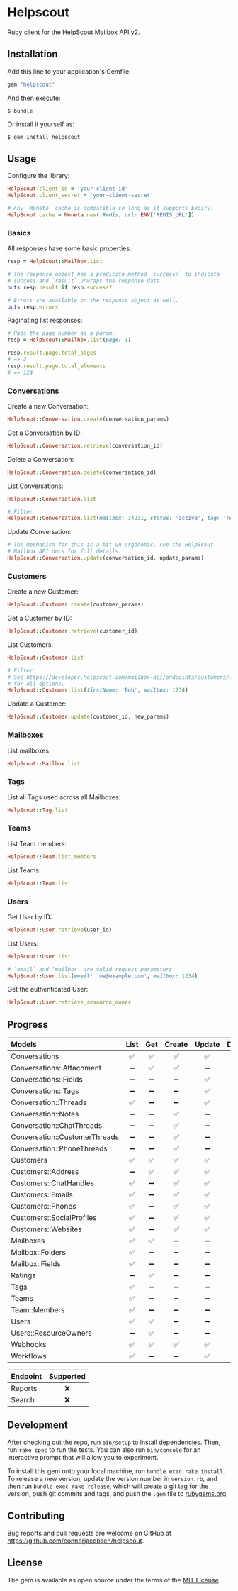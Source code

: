 # Helpscout

Ruby client for the HelpScout Mailbox API v2.

## Installation

Add this line to your application's Gemfile:

```ruby
gem 'helpscout'
```

And then execute:

    $ bundle

Or install it yourself as:

    $ gem install helpscout

## Usage

Configure the library:

```ruby
HelpScout.client_id = 'your-client-id'
HelpScout.client_secret = 'your-client-secret'

# Any `Moneta` cache is compatible so long as it supports Expiry.
HelpScout.cache = Moneta.new(:Redis, url: ENV['REDIS_URL'])
```

### Basics

All responses have some basic properties:

```ruby
resp = HelpScout::Mailbox.list

# The response object has a predicate method `success?` to indicate
# success and `result` unwraps the response data.
puts resp.result if resp.success?

# Errors are available on the response object as well.
puts resp.errors
```

Paginating list responses:

```ruby
# Pass the page number as a param.
resp = HelpScout::Mailbox.list(page: 1)

resp.result.page.total_pages
# => 3
resp.result.page.total_elements
# => 124
```

### Conversations

Create a new Conversation:

```ruby
HelpScout::Conversation.create(conversation_params)
```

Get a Conversation by ID:

```ruby
HelpScout::Conversation.retrieve(conversation_id)
```

Delete a Conversation:

```ruby
HelpScout::Conversation.delete(conversation_id)
```

List Conversations:

```ruby
HelpScout::Conversation.list

# Filter
HelpScout::Conversation.list(mailbox: 34231, status: 'active', tag: 'red,blue')
```

Update Conversation:

```ruby
# The mechanism for this is a bit un-ergonomic, see the HelpScout
# Mailbox API docs for full details.
HelpScout::Conversation.update(conversation_id, update_params)
```

### Customers

Create a new Customer:

```ruby
HelpScout::Customer.create(customer_params)
```

Get a Customer by ID:

```ruby
HelpScout::Customer.retrieve(customer_id)
```

List Customers:

```ruby
HelpScout::Customer.list

# Filter
# See https://developer.helpscout.com/mailbox-api/endpoints/customers/list/#url-parameters
# for all options.
HelpScout::Customer.list(firstName: 'Bob', mailbox: 1234)
```

Update a Customer:

```ruby
HelpScout::Customer.update(customer_id, new_params)
```

### Mailboxes

List mailboxes:

```ruby
HelpScout::Mailbox.list
```

### Tags

List all Tags used across all Mailboxes:

```ruby
HelpScout::Tag.list
```

### Teams

List Team members:

```ruby
HelpScout::Team.list_members
```

List Teams:

```ruby
HelpScout::Team.list
```

### Users

Get User by ID:

```ruby
HelpScout::User.retrieve(user_id)
```

List Users:

```ruby
HelpScout::User.list

# `email` and `mailbox` are valid request parameters
HelpScout::User.list(email: 'me@example.com', mailbox: 1234)
```

Get the authenticated User:

```ruby
HelpScout::User.retrieve_resource_owner
```

## Progress

| Models                        | List | Get | Create | Update | Delete |
| :---------------------------- | :--: | :-: | :----: | :----: | :----: |
| Conversations                 |  ✅  | ✅  |   ✅   |   ✅   |   ✅   |
| Conversations::Attachment     |  ➖  | ✅  |   ✅   |   ➖   |   ✅   |
| Conversations::Fields         |  ➖  | ➖  |   ➖   |   ✅   |   ➖   |
| Conversations::Tags           |  ➖  | ➖  |   ➖   |   ✅   |   ➖   |
| Conversation::Threads         |  ✅  | ➖  |   ➖   |   ✅   |   ➖   |
| Conversation::Notes           |  ➖  | ➖  |   ✅   |   ➖   |   ➖   |
| Conversation::ChatThreads     |  ➖  | ➖  |   ✅   |   ➖   |   ➖   |
| Conversation::CustomerThreads |  ➖  | ➖  |   ✅   |   ➖   |   ➖   |
| Conversation::PhoneThreads    |  ➖  | ➖  |   ✅   |   ➖   |   ➖   |
| Customers                     |  ✅  | ✅  |   ✅   |   ✅   |   ➖   |
| Customers::Address            |  ➖  | ✅  |   ✅   |   ✅   |   ✅   |
| Customers::ChatHandles        |  ✅  | ➖  |   ✅   |   ✅   |   ✅   |
| Customers::Emails             |  ✅  | ➖  |   ✅   |   ✅   |   ✅   |
| Customers::Phones             |  ✅  | ➖  |   ✅   |   ✅   |   ✅   |
| Customers::SocialProfiles     |  ✅  | ➖  |   ✅   |   ✅   |   ✅   |
| Customers::Websites           |  ✅  | ➖  |   ✅   |   ✅   |   ✅   |
| Mailboxes                     |  ✅  | ✅  |   ➖   |   ➖   |   ➖   |
| Mailbox::Folders              |  ✅  | ➖  |   ➖   |   ➖   |   ➖   |
| Mailbox::Fields               |  ✅  | ➖  |   ➖   |   ➖   |   ➖   |
| Ratings                       |  ➖  | ✅  |   ➖   |   ➖   |   ➖   |
| Tags                          |  ✅  | ➖  |   ➖   |   ➖   |   ➖   |
| Teams                         |  ✅  | ➖  |   ➖   |   ➖   |   ➖   |
| Team::Members                 |  ✅  | ➖  |   ➖   |   ➖   |   ➖   |
| Users                         |  ✅  | ✅  |   ➖   |   ➖   |   ➖   |
| Users::ResourceOwners         |  ➖  | ✅  |   ➖   |   ➖   |   ➖   |
| Webhooks                      |  ✅  | ✅  |   ✅   |   ✅   |   ✅   |
| Workflows                     |  ✅  | ➖  |   ➖   |   ✅   |   ➖   |

| Endpoint | Supported |
| -------- | :-------: |
| Reports  |    ❌     |
| Search   |    ❌     |

## Development

After checking out the repo, run `bin/setup` to install dependencies. Then, run `rake spec` to run the tests. You can also run `bin/console` for an interactive prompt that will allow you to experiment.

To install this gem onto your local machine, run `bundle exec rake install`. To release a new version, update the version number in `version.rb`, and then run `bundle exec rake release`, which will create a git tag for the version, push git commits and tags, and push the `.gem` file to [rubygems.org](https://rubygems.org).

## Contributing

Bug reports and pull requests are welcome on GitHub at https://github.com/connorjacobsen/helpscout.

## License

The gem is available as open source under the terms of the [MIT License](https://opensource.org/licenses/MIT).
